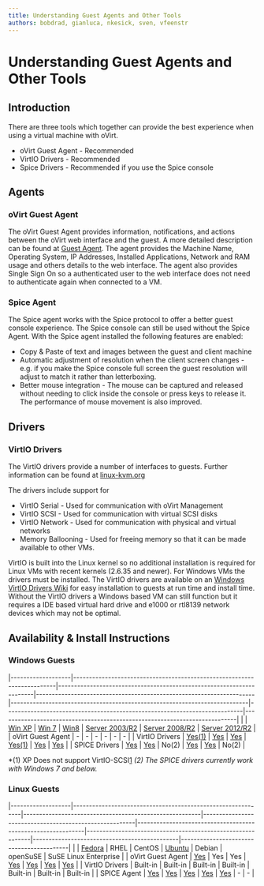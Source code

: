 ```yaml
---
title: Understanding Guest Agents and Other Tools
authors: bobdrad, gianluca, nkesick, sven, vfeenstr
---
```


<!-- TODO: Content review -->

# Understanding Guest Agents and Other Tools

## Introduction

There are three tools which together can provide the best experience when using a virtual machine with oVirt.

*   oVirt Guest Agent - Recommended
*   VirtIO Drivers - Recommended
*   Spice Drivers - Recommended if you use the Spice console

## Agents

### oVirt Guest Agent

The oVirt Guest Agent provides information, notifications, and actions between the oVirt web interface and the guest. A more detailed description can be found at [Guest Agent](../guest-agent). The agent provides the Machine Name, Operating System, IP Addresses, Installed Applications, Network and RAM usage and others details to the web interface. The agent also provides Single Sign On so a authenticated user to the web interface does not need to authenticate again when connected to a VM.

### Spice Agent

The Spice agent works with the Spice protocol to offer a better guest console experience. The Spice console can still be used without the Spice Agent. With the Spice agent installed the following features are enabled:

*   Copy & Paste of text and images between the guest and client machine
*   Automatic adjustment of resolution when the client screen changes - e.g. if you make the Spice console full screen the guest resolution will adjust to match it rather than letterboxing.
*   Better mouse integration - The mouse can be captured and released without needing to click inside the console or press keys to release it. The performance of mouse movement is also improved.

## Drivers

### VirtIO Drivers

The VirtIO drivers provide a number of interfaces to guests. Further information can be found at [linux-kvm.org](http://www.linux-kvm.org/page/Virtio)

The drivers include support for

*   VirtIO Serial - Used for communication with oVirt Management
*   VirtIO SCSI - Used for communication with virtual SCSI disks
*   VirtIO Network - Used for communication with physical and virtual networks
*   Memory Ballooning - Used for freeing memory so that it can be made available to other VMs.

VirtIO is built into the Linux kernel so no additional installation is required for Linux VMs with recent kernels (2.6.35 and newer). For Windows VMs the drivers must be installed. The VirtIO drivers are available on an [Windows VirtIO Drivers Wiki](https://fedoraproject.org/wiki/Windows_Virtio_Drivers) for easy installation to guests at run time and install time. Without the VirtIO drivers a Windows based VM can still function but it requires a IDE based virtual hard drive and e1000 or rtl8139 network devices which may not be optimal.

## Availability & Install Instructions

### Windows Guests

|-------------------|------------------------------------------------------------------------|----------------------------------------------------------------------|---------------------------------------------------------------------|---------------------------------------------------------------------------|---------------------------------------------------------------------------|---------------------------------------------------------------------------|
|                   | [Win XP](/documentation/how-to/virtual-machines/create-a-windows-xp-virtual-machine)        | [Win 7](/documentation/how-to/virtual-machines/create-a-windows-7-virtual-machine/)        | [Win8](/documentation/how-to/virtual-machines/create-a-windows-8-virtual-machine/)        | [Server 2003/R2](/documentation/how-to/virtual-machines/create-a-windows-2003-virtual-machine/) | [Server 2008/R2](/documentation/how-to/virtual-machines/create-a-windows-2008-virtual-machine/) | [Server 2012/R2](/documentation/how-to/virtual-machines/create-a-windows-2012-virtual-machine/) |
| oVirt Guest Agent | -                                                                      | -                                                                    | -                                                                   | -                                                                         | -                                                                         | -                                                                         |
| VirtIO Drivers    | [Yes(1)](/documentation/how-to/virtual-machines/create-a-windows-xp-virtual-machine#VirtIO) | [Yes](/documentation/how-to/virtual-machines/create-a-windows-7-virtual-machine#Drivers)  | [Yes](/documentation/how-to/virtual-machines/create-a-windows-8-virtual-machine#Drivers) | [Yes(1)](/documentation/how-to/virtual-machines/create-a-windows-2003-virtual-machine#VirtIO)  | [Yes](/documentation/how-to/virtual-machines/create-a-windows-2008-virtual-machine#VirtIO)     | [Yes](/documentation/how-to/virtual-machines/create-a-windows-2012-virtual-machine#VirtIO)     |
| SPICE Drivers     | [Yes](/documentation/how-to/virtual-machines/create-a-windows-xp-virtual-machine#Graphics)  | [Yes](/documentation/how-to/virtual-machines/create-a-windows-7-virtual-machine#Graphics) | No(2)                                                               | [Yes](/documentation/how-to/virtual-machines/create-a-windows-2003-virtual-machine#Graphics)   | [Yes](/documentation/how-to/virtual-machines/create-a-windows-2008-virtual-machine#Graphics)   | No(2)                                                                     |

*(1) XP Does not support VirtIO-SCSI[1](https://bugzilla.redhat.com/show_bug.cgi?id=1043198)
*(2) The SPICE drivers currently work with Windows 7 and below.*

### Linux Guests

|-------------------|-------------------------------------------------------------|--------------------------------------------------------|--------------------------------------------------------|-------------------------------------------------------------|------------------------------------------------------------|----------------------------------------------|------------------------------------------|
|                   | [Fedora](/documentation/how-to/virtual-machines/create-a-fedora-virtual-machine) | RHEL                                                   | CentOS                                                 | [Ubuntu](/documentation/how-to/virtual-machines/create-an-ubuntu-virtual-machine) | Debian                                                     | openSuSE                                     | SuSE Linux Enterprise                    |
| oVirt Guest Agent | [Yes](/documentation/how-to/guest-agent/install-the-guest-agent-in-fedora/)  | Yes                                                    | Yes                                                    | [Yes](/develop/release-management/features/virt/guestagentubuntu/)                  | [Yes](/documentation/how-to/guest-agent/install-the-guest-agent-in-debian/) | [Yes](/develop/release-management/features/virt/guestagentopensuse/) | [Yes](/develop/release-management/features/virt/guestagentsles/) |
| VirtIO Drivers    | Built-in                                                    | Built-in                                               | Built-in                                               | Built-in                                                    | Built-in                                                   | Built-in                                     | Built-in                                 |
| SPICE Agent       | [Yes](/documentation/how-to/guest-agent/install-the-spice-guest-agent/)      | [Yes](/documentation/how-to/guest-agent/install-the-spice-guest-agent/) | [Yes](/documentation/how-to/guest-agent/install-the-spice-guest-agent/) | [Yes](/documentation/how-to/guest-agent/install-the-spice-guest-agent/)      | [Yes](/documentation/how-to/guest-agent/install-the-spice-guest-agent/)     | -                                            | -                                        |

